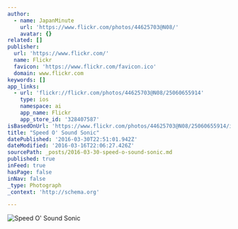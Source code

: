 ```yaml
---
author:
  - name: JapanMinute
    url: 'https://www.flickr.com/photos/44625703@N08/'
    avatar: {}
related: []
publisher:
  url: 'https://www.flickr.com/'
  name: Flickr
  favicon: 'https://www.flickr.com/favicon.ico'
  domain: www.flickr.com
keywords: []
app_links:
  - url: 'flickr://flickr.com/photos/44625703@N08/25060655914'
    type: ios
    namespace: ai
    app_name: Flickr
    app_store_id: '328407587'
isBasedOnUrl: 'https://www.flickr.com/photos/44625703@N08/25060655914/in/dateposted-public/'
title: "Speed O' Sound Sonic"
datePublished: '2016-03-30T22:51:01.942Z'
dateModified: '2016-03-16T22:06:27.426Z'
sourcePath: _posts/2016-03-30-speed-o-sound-sonic.md
published: true
inFeed: true
hasPage: false
inNav: false
_type: Photograph
_context: 'http://schema.org'

---
```

![Speed O' Sound Sonic](https://farm2.staticflickr.com/1451/25060655914_b2a140fe1c_b.jpg)